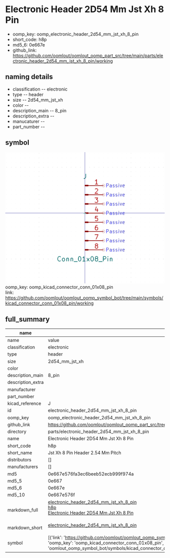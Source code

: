 # Electronic Header 2D54 Mm Jst Xh 8 Pin

  
* oomp_key: oomp_electronic_header_2d54_mm_jst_xh_8_pin 
* short_code: h8p
* md5_6: 0e667e  
* github_link: https://github.com/oomlout/oomlout_oomp_part_src/tree/main/parts/electronic_header_2d54_mm_jst_xh_8_pin/working  
## naming details
* classification -- electronic
* type -- header
* size -- 2d54_mm_jst_xh
* color -- 
* description_main -- 8_pin
* description_extra -- 
* manucaturer -- 
* part_number -- 



## symbol

![](symbol/0/working/working_600.png)  
oomp_key: oomp_kicad_connector_conn_01x08_pin  
link: https://github.com/oomlout/oomlout_oomp_symbol_bot/tree/main/symbols/kicad_connector_conn_01x08_pin/working  


## full_summary
| name | value | 
| --- | --- | 
| name | value | 
| classification | electronic | 
| type | header | 
| size | 2d54_mm_jst_xh | 
| color |  | 
| description_main | 8_pin | 
| description_extra |  | 
| manufacturer |  | 
| part_number |  | 
| kicad_reference | J | 
| id | electronic_header_2d54_mm_jst_xh_8_pin | 
| oomp_key | oomp_electronic_header_2d54_mm_jst_xh_8_pin | 
| github_link | https://github.com/oomlout/oomlout_oomp_part_src/tree/main/parts/electronic_header_2d54_mm_jst_xh_8_pin/working | 
| directory | parts/electronic_header_2d54_mm_jst_xh_8_pin | 
| name | Electronic Header 2D54 Mm Jst Xh 8 Pin | 
| short_code | h8p | 
| short_name | Jst Xh 8 Pin Header 2.54 Mm Pitch | 
| distributors | [] | 
| manufacturers | [] | 
| md5 | 0e667e576fa3ec6beeb52ecb999f974a | 
| md5_5 | 0e667 | 
| md5_6 | 0e667e | 
| md5_10 | 0e667e576f | 
| markdown_full | [electronic_header_2d54_mm_jst_xh_8_pin](https://github.com/oomlout/oomlout_oomp_part_src/tree/main/parts/electronic_header_2d54_mm_jst_xh_8_pin/working)<br>[h8p](https://github.com/oomlout/oomlout_oomp_part_src/tree/main/parts/electronic_header_2d54_mm_jst_xh_8_pin/working)<br>[Electronic Header 2D54 Mm Jst Xh 8 Pin](https://github.com/oomlout/oomlout_oomp_part_src/tree/main/parts/electronic_header_2d54_mm_jst_xh_8_pin/working)<br><br> | 
| markdown_short | [electronic_header_2d54_mm_jst_xh_8_pin](https://github.com/oomlout/oomlout_oomp_part_src/tree/main/parts/electronic_header_2d54_mm_jst_xh_8_pin/working)<br><br> | 
| symbol | [{'link': 'https://github.com/oomlout/oomlout_oomp_symbol_bot/tree/main/symbols/kicad_connector_conn_01x08_pin', 'oomp_key': 'oomp_kicad_connector_conn_01x08_pin', 'directory': 'oomlout_oomp_symbol_bot/symbols/kicad_connector_conn_01x08_pin//working/working.kicad_sym'}] | 
